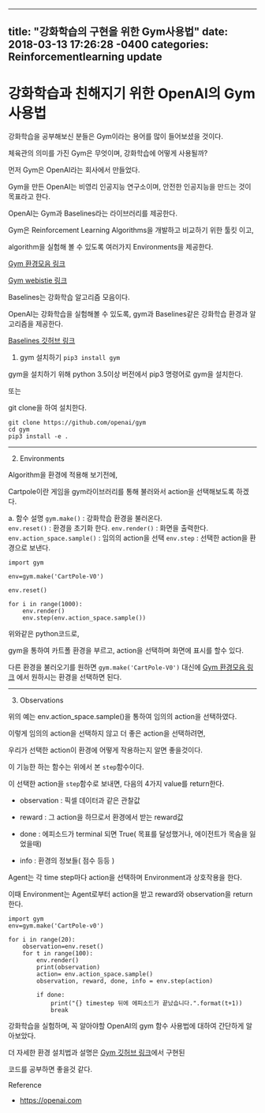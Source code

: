 
---
title: "강화학습의 구현을 위한 Gym사용법"
date: 2018-03-13 17:26:28 -0400
categories: Reinforcementlearning update
---




# 강화학습과 친해지기 위한 OpenAI의 Gym사용법

강화학습을 공부해보신 분들은 Gym이라는 용어를 많이 들어보셨을 것이다. 

체육관의 의미를 가진 Gym은 무엇이며, 강화학습에 어떻게 사용될까?



먼저 Gym은 OpenAI라는 회사에서 만들었다.

Gym을 만든 OpenAI는 비영리 인공지능 연구소이며, 안전한 인공지능을 만드는 것이 목표라고 한다. 


OpenAI는 Gym과 Baselines라는 라이브러리를 제공한다. 

Gym은 Reinforcement Learning Algorithms을 개발하고 비교하기 위한 툴킷 이고,

algorithm을 실험해 볼 수 있도록 여러가지 Environments을 제공한다. 	


[Gym 환경모음 링크](http://gym.openai.com)

[Gym  webistie 링크](http://GYM.OPENAI.COM)

Baselines는 강화학습 알고리즘 모음이다. 

OpenAI는 강화학습을 실험해볼 수 있도록, gym과 Baselines같은 강화학습 환경과 알고리즘을 제공한다. 



[Baselines 깃허브 링크](https://github.com/openai/baselines)


1. gym 설치하기
`pip3 install gym`

gym을 설치하기 위해 python 3.5이상 버전에서 pip3 명령어로 gym을 설치한다. 

또는

git clone을 하여 설치한다. 

```
git clone https://github.com/openai/gym
cd gym
pip3 install -e .
```

- - -

2. Environments

Algorithm을 환경에 적용해 보기전에, 

Cartpole이란 게임을 gym라이브러리를 통해 불러와서 action을 선택해보도록 하겠다. 

a. 함수 설명
`gym.make()` : 강화학습 환경을 불러온다.  
`env.reset()` : 환경을 초기화 한다. 
`env.render()` : 화면을 출력한다.
`env.action_space.sample()` : 임의의 action을 선택 
`env.step` : 선택한 action을 환경으로 보낸다.
```
import gym

env=gym.make('CartPole-V0')

env.reset()

for i in range(1000):
	env.render()
    env.step(env.action_space.sample())

```

위와같은 python코드로, 

gym을 통하여 카트폴 환경을 부르고, action을 선택하며 화면에 표시를 할수 있다.

다른 환경을 불러오기를 원하면 `gym.make('CartPole-V0')` 대신에 [Gym 환경모음 링크](http://gym.openai.com) 에서 원하시는 환경을 선택하면 된다.

- - -

3. Observations

위의 예는 env.action_space.sample()을 통하여 임의의 action을 선택하였다.

이렇게 임의의 action을 선택하지 않고 더 좋은 action을 선택하려면, 

우리가 선택한 action이 환경에 어떻게 작용하는지 알면 좋을것이다. 

이 기능한 하는 함수는 위에서 본 `step`함수이다. 

이 선택한 action을 `step`함수로 보내면, 다음의 4가지 value를 return한다. 

* observation : 픽셀 데이터과 같은 관찰값

* reward : 그 action을 하므로서 환경에서 받는 reward값

* done : 에피소드가 terminal 되면 True( 목표를 달성했거나, 에이전트가 목숨을 잃었을때)

* info : 환경의 정보들( 점수 등등 ) 


Agent는 각 time step마다 action을 선택하며 Environment과 상호작용을 한다. 

이때 Environment는 Agent로부터 action을 받고 reward와 observation을 return 한다.

```
import gym
env=gym.make('CartPole-v0')

for i in range(20):
	observation=env.reset()
    for t in range(100):
    	env.render()
        print(observation)
        action= env.action_space.sample()
        observation, reward, done, info = env.step(action)
        
        if done:
        	print("{} timestep 뒤에 에피소드가 끝났습니다.".format(t+1))
            break
```
 
 

강화학습을 실험하며, 꼭 알아야할 OpenAI의 gym 함수 사용법에 대하여 간단하게 알아보았다. 

더 자세한 환경 설치법과 설명은 [Gym 깃허브 링크](http://github.com/oepnai/gym)에서 구현된

코드를 공부하면 좋을것 같다. 



Reference 

* https://openai.com


